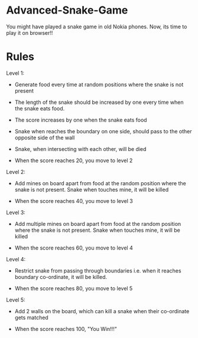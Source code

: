 # Advanced-Snake-Game

You might have played a snake game in old Nokia phones. Now, its time to play it on browser!!

# Rules

Level 1:

- Generate food every time at random positions where the snake is not present

- The length of the snake should be increased by one every time when the snake eats food.

- The score increases by one when the snake eats food

- Snake when reaches the boundary on one side, should pass to the other opposite side of the wall

- Snake, when intersecting with each other, will be died

- When the score reaches 20, you move to level 2

 

Level 2:


- Add mines on board apart from food at the random position where the snake is not present. Snake when touches mine, it will be killed

- When the score reaches 40, you move to level 3

 

Level 3:



- Add multiple mines on board apart from food at the random position where the snake is not present. Snake when touches mine, it will be killed

- When the score reaches 60, you move to level 4

 

Level 4:



- Restrict snake from passing through boundaries i.e. when it reaches boundary co-ordinate, it will be killed.

- When the score reaches 80, you move to level 5

 

Level 5:



- Add 2 walls on the board, which can kill a snake when their co-ordinate gets matched

- When the score reaches 100, "You Win!!!"
